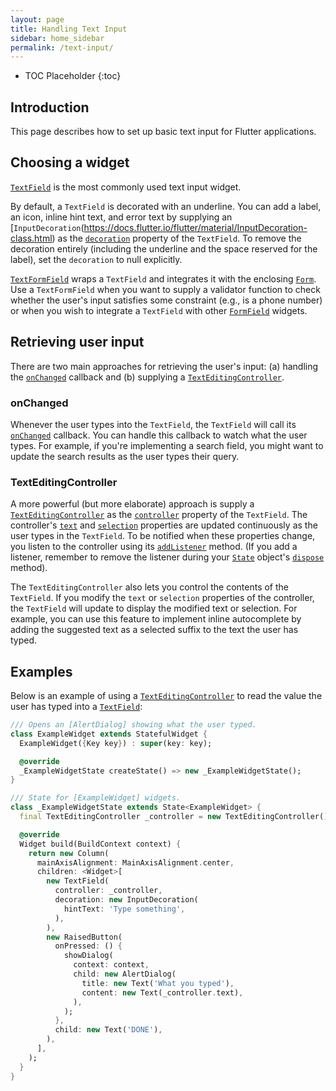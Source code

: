 ```yaml
---
layout: page
title: Handling Text Input
sidebar: home_sidebar
permalink: /text-input/
---
```


* TOC Placeholder
{:toc}

## Introduction

This page describes how to set up basic text input for Flutter applications.

## Choosing a widget

[`TextField`](https://docs.flutter.io/flutter/material/TextField-class.html)
is the most commonly used text input widget.

By default, a `TextField` is decorated with an underline. You can add a label,
an icon, inline hint text, and error text by supplying an
[`InputDecoration`(https://docs.flutter.io/flutter/material/InputDecoration-class.html)
as the [`decoration`](https://docs.flutter.io/flutter/material/TextField/decoration.html)
property of the `TextField`. To remove the decoration entirely (including the
underline and the space reserved for the label), set the `decoration` to null
explicitly.

[`TextFormField`](https://docs.flutter.io/flutter/material/TextFormField-class.html)
wraps a `TextField` and integrates it with the enclosing
[`Form`](https://docs.flutter.io/flutter/widgets/Form-class.html). Use a
`TextFormField` when you want to supply a validator function to check whether
the user's input satisfies some constraint (e.g., is a phone number) or when you
wish to integrate a `TextField` with other
[`FormField`](https://docs.flutter.io/flutter/widgets/FormField-class.html)
widgets.

## Retrieving user input

There are two main approaches for retrieving the user's input: (a) handling
the [`onChanged`](https://docs.flutter.io/flutter/material/TextField/onChanged.html)
callback and (b) supplying a
[`TextEditingController`](https://docs.flutter.io/flutter/widgets/TextEditingController-class.html).

### onChanged

Whenever the user types into the `TextField`, the `TextField` will call its
[`onChanged`](https://docs.flutter.io/flutter/material/TextField/onChanged.html)
callback. You can handle this callback to watch what the user types. For
example, if you're implementing a search field, you might want to update the
search results as the user types their query.

### TextEditingController

A more powerful (but more elaborate) approach is supply a
[`TextEditingController`](https://docs.flutter.io/flutter/widgets/TextEditingController-class.html)
as the [`controller`](https://docs.flutter.io/flutter/material/TextField/controller.html)
property of the `TextField`. The controller's
[`text`](https://docs.flutter.io/flutter/widgets/TextEditingController/text.html)
and [`selection`](https://docs.flutter.io/flutter/widgets/TextEditingController/selection.html)
properties are updated continuously as the user types in the `TextField`. To be
notified when these properties change, you listen to the controller using its
[`addListener`](https://docs.flutter.io/flutter/foundation/ChangeNotifier/addListener.html)
method. (If you add a listener, remember to remove the listener during your
[`State`](https://docs.flutter.io/flutter/widgets/State-class.html) object's
[`dispose`](https://docs.flutter.io/flutter/widgets/State/dispose.html) method).

The `TextEditingController` also lets you control the contents of the
`TextField`. If you modify the `text` or `selection` properties of the
controller, the `TextField` will update to display the modified text or
selection. For example, you can use this feature to implement inline
autocomplete by adding the suggested text as a selected suffix to the text the
user has typed.

## Examples

Below is an example of using a
[`TextEditingController`](https://docs.flutter.io/flutter/widgets/TextEditingController-class.html)
to read the value the user has typed into a
[`TextField`](https://docs.flutter.io/flutter/material/TextField-class.html):

```dart
/// Opens an [AlertDialog] showing what the user typed.
class ExampleWidget extends StatefulWidget {
  ExampleWidget({Key key}) : super(key: key);

  @override
  _ExampleWidgetState createState() => new _ExampleWidgetState();
}

/// State for [ExampleWidget] widgets.
class _ExampleWidgetState extends State<ExampleWidget> {
  final TextEditingController _controller = new TextEditingController();

  @override
  Widget build(BuildContext context) {
    return new Column(
      mainAxisAlignment: MainAxisAlignment.center,
      children: <Widget>[
        new TextField(
          controller: _controller,
          decoration: new InputDecoration(
            hintText: 'Type something',
          ),
        ),
        new RaisedButton(
          onPressed: () {
            showDialog(
              context: context,
              child: new AlertDialog(
                title: new Text('What you typed'),
                content: new Text(_controller.text),
              ),
            );
          },
          child: new Text('DONE'),
        ),
      ],
    );
  }
}
```
